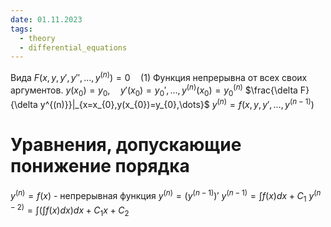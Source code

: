 ```yaml
---
date: 01.11.2023
tags:
  - theory
  - differential_equations
---
```

Вида
$F(x,y,y',y'',\dots,y^{(n)})=0\quad(1)$
Функция непрерывна от всех своих аргументов.
$y(x_{0})=y_{0},\quad y'(x_{0})=y_{0}',\dots,y^{(n)}(x_{0})=y_{0}^{(n)}$
$\frac{\delta F}{\delta y^{(n)}}|_{x=x_{0},y(x_{0})=y_{0},\dots}$
$y^{(n)}=f(x,y,y',\dots,y^{(n-1)})$

# Уравнения, допускающие понижение порядка
$y^{(n)}=f(x)$ - непрерывная функция
$y^{(n)}=(y^{(n-1)})'$
$y^{(n-1)}=\int{f(x)dx}+C_{1}$
$y^{(n-2)}=\int{(\int{f(x)}dx)}dx+C_{1}x+C_{2}$
